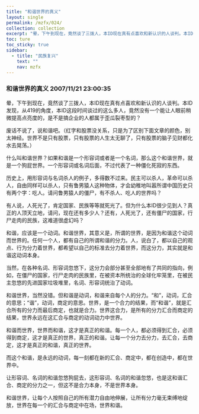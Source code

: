 ```yaml
---
title: "和谐世界的真义"
layout: single
permalink: /mzfx/024/
collection: collection
excerpt: "晕，下午到现在，竟然谈了三拨人，本ID现在真有点喜欢和新认识的人谈判。本ID发现，从419的角度，本ID这段时间谈过的这么多人，竟然没有一个能让人眼前稍微提高点亮度的，是不是搞企业的人都属于歪瓜裂枣型的？"
toc: ture
toc_sticky: true
sidebar:
  - title: "民族复兴"
    text: ""
    nav: mzfx
---
```


### 和谐世界的真义 2007/11/21 23:00:35 

晕，下午到现在，竟然谈了三拨人，本ID现在真有点喜欢和新认识的人谈判。本ID发现，从419的角度，本ID这段时间谈过的这么多人，竟然没有一个能让人眼前稍微提高点亮度的，是不是搞企业的人都属于歪瓜裂枣型的？

废话不说了，说和谐吧。（红字和股票没关系，只是为了区别下面文章的颜色，别太神经。世界不是只有股票，只有股票的人生太无聊了，只有股票的脑子见财都化水去晃荡。）

什么叫和谐世界？如果和谐是一个形容词或者是一个名词，那么这个和谐世界，就是一个狗屁世界。一个形容词或名词后面，不过代表了一种僵化死寂的东西。

历史上，用形容词与名词杀人的例子，多得数不过来。民主可以杀人，革命可以杀人，自由同样可以杀人，只有鲁男猿人这种物体，才会幼稚地叫嚣所谓中国历史只有两个字：吃人。请问鲁男猿人的僵尸，有不杀人、吃人的世界吗？

有人说，人死光了，肯定国家、民族等等就死光了。但为什么本ID很少见到人？真正的人顶天立地，请问，现在还有多少人？还有，人死光了，还有僵尸的国家，行尸走肉的民族，这难道很虚幻吗？

和谐，应该是一个动词。和谐世界，其意义是，所谓的世界，是因为和谐这个动词而世界的。任何一个人，都有自己的所谓和谐的分力。人，说白了，都以自己的观点、行为分力着世界，都希望以自己的标准去分力着世界，而这分力，其实就是和谐这动词本身。

当然，在各种名词、形容词忽悠下，这分力会部分甚至全部地有了共同的指向，例如，在僵尸的国家，行尸走肉的民族里，在被资本所统治的全球化牢笼里，在被民主忽悠的先进国家垃圾堆里，名词、形容词统治了动词。

和谐世界，当然没错。但和谐是动词，和谐来自每个人的分力。“和”，动词，汇合的意思；“谐”，动词，商定的意思。世界，是一个合力的结果，而“和谐”，就是汇合所有的分力而最后商定，也就是合力。世界这合力，是所有的分力汇合而商定的结果，世界永远在这汇合与商定的动词动力中世界。

和谐而世界，世界而和谐，这才是真正的和谐。每一个人，都必须得到汇合，必须得到商定，这才是真正的世界，真正的和谐。让每一个分力去分力，去汇合，去商定，这才是真正的和谐，真正的世界。

而这个和谐，是永远的动词，每一刻都在新的汇合、商定中，都在创造中，都在世界中。

让形容词、名词的和谐忽悠狗屁去，这形容词、名词的和谐忽悠，也是这和谐汇合、商定的分力之一，但这不是合力本身，不是世界本身。

和谐世界，让每个人按照自己的所有潜力自由地伸展，让所有分力毫无束缚地绽放，世界在每一个的汇合与商定中在场，世界和谐。